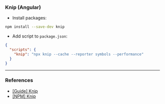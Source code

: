 ### Knip (Angular)

- Install packages:

```bash
npm install --save-dev knip
```

- Add script to `package.json`:

```json
{
  "scripts": {
    "knip": "npx knip --cache --reporter symbols --performance"
  }
}
```

---

### References

- [[Guide] Knip](https://knip.dev/overview/getting-started)
- [[NPM] Knip](https://www.npmjs.com/package/knip)
